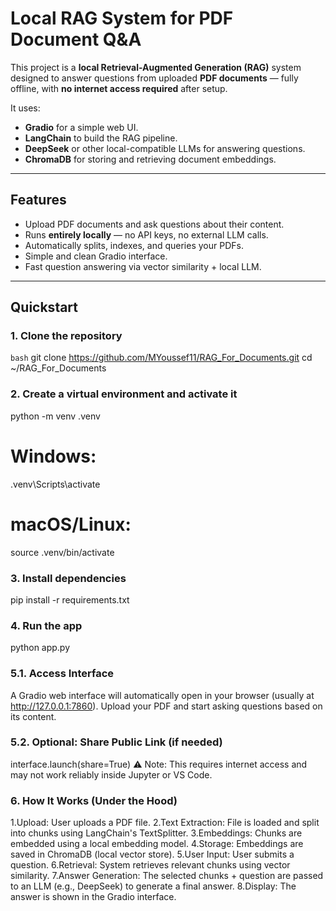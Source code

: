 # Local RAG System for PDF Document Q&A

This project is a **local Retrieval-Augmented Generation (RAG)** system designed to answer questions from uploaded **PDF documents** — fully offline, with **no internet access required** after setup.

It uses:
- **Gradio** for a simple web UI.
- **LangChain** to build the RAG pipeline.
- **DeepSeek** or other local-compatible LLMs for answering questions.
- **ChromaDB** for storing and retrieving document embeddings.

---

## Features

-  Upload PDF documents and ask questions about their content.
-  Runs **entirely locally** — no API keys, no external LLM calls.
-  Automatically splits, indexes, and queries your PDFs.
-  Simple and clean Gradio interface.
-  Fast question answering via vector similarity + local LLM.

---

##  Quickstart

### 1. Clone the repository

```bash```
git clone https://github.com/MYoussef11/RAG_For_Documents.git
cd ~/RAG_For_Documents

### 2. Create a virtual environment and activate it

python -m venv .venv
# Windows:
.venv\Scripts\activate
# macOS/Linux:
source .venv/bin/activate

### 3. Install dependencies

pip install -r requirements.txt

### 4. Run the app

python app.py

### 5.1. Access Interface

A Gradio web interface will automatically open in your browser (usually at http://127.0.0.1:7860).
Upload your PDF and start asking questions based on its content.

### 5.2. Optional: Share Public Link (if needed)

interface.launch(share=True)
⚠️ Note: This requires internet access and may not work reliably inside Jupyter or VS Code.

### 6. How It Works (Under the Hood)

1.Upload: User uploads a PDF file.
2.Text Extraction: File is loaded and split into chunks using LangChain's TextSplitter.
3.Embeddings: Chunks are embedded using a local embedding model.
4.Storage: Embeddings are saved in ChromaDB (local vector store).
5.User Input: User submits a question.
6.Retrieval: System retrieves relevant chunks using vector similarity.
7.Answer Generation: The selected chunks + question are passed to an LLM (e.g., DeepSeek) to generate a final answer.
8.Display: The answer is shown in the Gradio interface.
